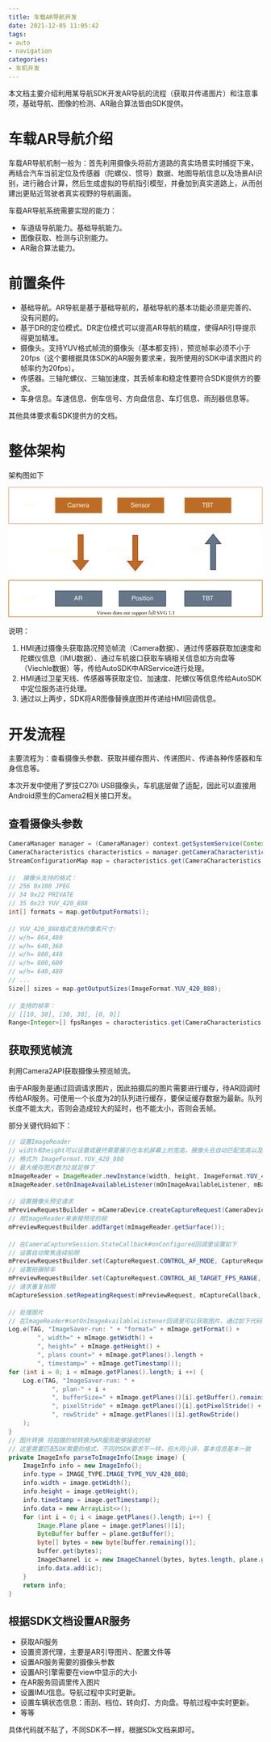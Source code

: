```yaml
---
title: 车载AR导航开发
date: 2021-12-05 11:05:42
tags:
- auto
- navigation
categories:
- 车机开发
---
```


本文档主要介绍利用某导航SDK开发AR导航的流程（获取并传递图片）和注意事项，基础导航、图像的检测、AR融合算法皆由SDK提供。

<!-- more -->

# 车载AR导航介绍

车载AR导航机制一般为：首先利用摄像头将前方道路的真实场景实时捕捉下来，再结合汽车当前定位及传感器（陀螺仪、惯导）数据、地图导航信息以及场景AI识别，进行融合计算，然后生成虚拟的导航指引模型，并叠加到真实道路上，从而创建出更贴近驾驶者真实视野的导航画面。

车载AR导航系统需要实现的能力：

- 车道级导航能力。基础导航能力。
- 图像获取、检测与识别能力。
- AR融合算法能力。

# 前置条件

- 基础导航。AR导航是基于基础导航的，基础导航的基本功能必须是完善的、没有问题的。
- 基于DR的定位模式。DR定位模式可以提高AR导航的精度，使得AR引导提示得更加精准。
- 摄像头。支持YUV格式帧流的摄像头（基本都支持），预览帧率必须不小于20fps（这个要根据具体SDK的AR服务要求来，我所使用的SDK中请求图片的帧率约为20fps）。
- 传感器。三轴陀螺仪、三轴加速度，其丢帧率和稳定性要符合SDK提供方的要求。
- 车身信息。车速信息、倒车信号、方向盘信息、车灯信息、雨刮器信息等。

其他具体要求看SDK提供方的文档。



# 整体架构

架构图如下

![auto-navi-ar-dev](/images/auto-navi-ar-dev.svg)

说明：

1. HMI通过摄像头获取路况预览帧流（Camera数据）、通过传感器获取加速度和陀螺仪信息（IMU数据）、通过车机接口获取车辆相关信息如方向盘等（Viechle数据）等，传给AutoSDK中ARService进行处理。
2. HMI通过卫星天线、传感器等获取定位、加速度、陀螺仪等信息传给AutoSDK中定位服务进行处理。
3. 通过以上两步，SDK将AR图像替换底图并传递给HMI回调信息。

# 开发流程

主要流程为：查看摄像头参数、获取并缓存图片、传递图片、传递各种传感器和车身信息等。

本次开发中使用了罗技C270i USB摄像头，车机底层做了适配，因此可以直接用Android原生的Camera2相关接口开发。

## 查看摄像头参数

```java
CameraManager manager = (CameraManager) context.getSystemService(Context.CAMERA_SERVICE);
CameraCharacteristics characteristics = manager.getCameraCharacteristics(cameraId);
StreamConfigurationMap map = characteristics.get(CameraCharacteristics.SCALER_STREAM_CONFIGURATION_MAP);

//  摄像头支持的格式：
// 256 0x100 JPEG
// 34 0x22 PRIVATE
// 35 0x23 YUV_420_888 
int[] formats = map.getOutputFormats();

// YUV_420_888格式支持的像素尺寸:
// w/h= 864,480
// w/h= 640,360
// w/h= 800,448
// w/h= 800,600
// w/h= 640,480
// ...
Size[] sizes = map.getOutputSizes(ImageFormat.YUV_420_888);

// 支持的帧率：
// [[10, 30], [30, 30], [0, 0]]
Range<Integer>[] fpsRanges = characteristics.get(CameraCharacteristics.CONTROL_AE_AVAILABLE_TARGET_FPS_RANGES);
```

## 获取预览帧流

利用Camera2API获取摄像头预览帧流。

由于AR服务是通过回调请求图片，因此拍摄后的图片需要进行缓存，待AR回调时传给AR服务。可使用一个长度为2的队列进行缓存，要保证缓存数据为最新。队列长度不能太大，否则会造成较大的延时，也不能太小，否则会丢帧。

部分关键代码如下：

```java
// 设置ImageReader
// width和height可以设置成最终需要展示在车机屏幕上的宽高，摄像头会自动匹配宽高以及宽高比进行输出
// 格式为 ImageFormat.YUV_420_888
// 最大缓存图片数为2就足够了
mImageReader = ImageReader.newInstance(width, height, ImageFormat.YUV_420_888, 2);
mImageReader.setOnImageAvailableListener(mOnImageAvailableListener, mBackgroundHandler);

// 设置摄像头预览请求
mPreviewRequestBuilder = mCameraDevice.createCaptureRequest(CameraDevice.TEMPLATE_PREVIEW);
// 用ImageReader来承接预览的帧
mPreviewRequestBuilder.addTarget(mImageReader.getSurface());

// 在CameraCaptureSession.StateCallback#onConfigured回调里设置如下
// 设置自动聚焦连续拍照
mPreviewRequestBuilder.set(CaptureRequest.CONTROL_AF_MODE, CaptureRequest.CONTROL_AF_MODE_CONTINUOUS_PICTURE);
// 设置拍摄帧率
mPreviewRequestBuilder.set(CaptureRequest.CONTROL_AE_TARGET_FPS_RANGE, new Range<>(30, 30));
// 请求重复拍照
mCaptureSession.setRepeatingRequest(mPreviewRequest, mCaptureCallback, mBackgroundHandler);

// 处理图片
// 在ImageReader#setOnImageAvailableListener回调里可以获取图片，通过如下代码可查看图片信息
Log.e(TAG, "ImageSaver-run: " + "format=" + mImage.getFormat() +
        ", width=" + mImage.getWidth() +
        ", height=" + mImage.getHeight() +
        ", plans count=" + mImage.getPlanes().length +
        ", timestamp=" + mImage.getTimestamp());
for (int i = 0; i < mImage.getPlanes().length; i ++) {
    Log.e(TAG, "ImageSaver-run: " +
            ", plan-" + i +
            ", bufferSize=" + mImage.getPlanes()[i].getBuffer().remaining() +
            ", pixelStride" + mImage.getPlanes()[i].getPixelStride() +
            ", rowStride" + mImage.getPlanes()[i].getRowStride()
    );
}
// 图片转换 将拍摄的帧转换为AR服务能够接收的帧
// 这里需要匹配SDK需要的格式，不同的SDK要求不一样，但大同小异，基本信息基本一致
private ImageInfo parseToImageInfo(Image image) {
    ImageInfo info = new ImageInfo();
    info.type = IMAGE_TYPE.IMAGE_TYPE_YUV_420_888;
    info.width = image.getWidth();
    info.height = image.getHeight();
    info.timeStamp = image.getTimestamp();
    info.data = new ArrayList<>();
    for (int i = 0; i < image.getPlanes().length; i++) {
        Image.Plane plane = image.getPlanes()[i];
        ByteBuffer buffer = plane.getBuffer();
        byte[] bytes = new byte[buffer.remaining()];
        buffer.get(bytes);
        ImageChannel ic = new ImageChannel(bytes, bytes.length, plane.getRowStride(), plane.getPixelStride());
        info.data.add(ic);
    }
    return info;
}

```

## 根据SDK文档设置AR服务

- 获取AR服务
- 设置资源代理，主要是AR引导图片、配置文件等
- 设置AR服务需要的摄像头参数
- 设置AR引擎需要在view中显示的大小
- 在AR服务回调里传入图片
- 设置IMU信息。导航过程中实时更新。
- 设置车辆状态信息：雨刮、档位、转向灯、方向盘。导航过程中实时更新。
- 等等

具体代码就不贴了，不同SDK不一样，根据SDk文档来即可。
